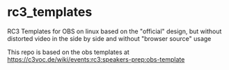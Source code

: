 # rc3_templates
RC3 Templates for OBS on linux based on the "official" design, but without distorted video in the side by side and without "browser source" usage

This repo is based on the obs templates at https://c3voc.de/wiki/events:rc3:speakers-prep:obs-template 

